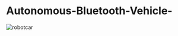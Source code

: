# Autonomous-Bluetooth-Vehicle-
![robotcar](https://user-images.githubusercontent.com/124648231/228994795-af66afb8-c8e7-4db4-a03f-6269f2ab31b5.png)
